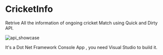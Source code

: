 # CricketInfo

Retrive All the information of ongoing cricket Match using Quick and Dirty API.

![api_showcase](https://user-images.githubusercontent.com/45932883/60395270-9a4cf580-9b4e-11e9-93d6-b09e356fe76e.PNG)

It's a Dot Net Framework Console App , you need Visual Studio to build it.
